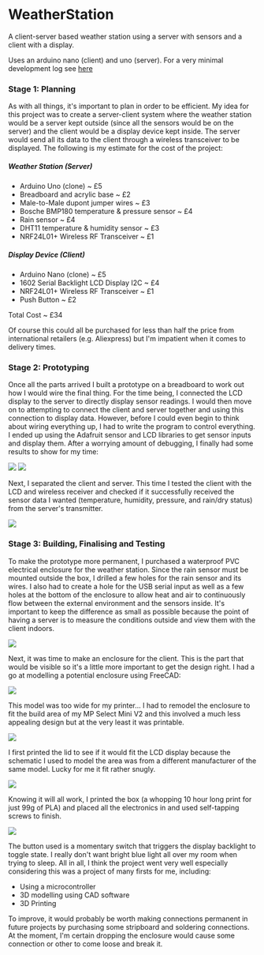 # WeatherStation
A client-server based weather station using a server with sensors and a client with a display.

Uses an arduino nano (client) and uno (server).
For a very minimal development log see [here](http://dulhanjayalath.com/weather-station)

### Stage 1: Planning

As with all things, it's important to plan in order to be efficient. My idea for this project was to create a server-client system where the weather station would be a server kept outside (since all the sensors would be on the server) and the client would be a display device kept inside. The server would send all its data to the client through a wireless transceiver to be displayed. The following is my estimate for the cost of the project:

#####     Weather Station (Server)
-    Arduino Uno (clone) ~ £5
-    Breadboard and acrylic base ~ £2
-    Male-to-Male dupont jumper wires ~ £3
-    Bosche BMP180 temperature & pressure sensor ~ £4
-    Rain sensor ~ £4
-    DHT11 temperature & humidity sensor ~ £3
-    NRF24L01+ Wireless RF Transceiver ~ £1

#####    Display Device (Client)
-    Arduino Nano (clone) ~ £5
-    1602 Serial Backlight LCD Display I2C ~ £4
-    NRF24L01+ Wireless RF Transceiver ~ £1
-    Push Button ~ £2

Total Cost ~ £34

Of course this could all be purchased for less than half the price from international retailers (e.g. Aliexpress) but I'm impatient when it comes to delivery times.

### Stage 2: Prototyping

Once all the parts arrived I built a prototype on a breadboard to work out how I would wire the final thing. For the time being, I connected the LCD display to the server to directly display sensor readings. I would then move on to attempting to connect the client and server together and using this connection to display data. However, before I could even begin to think about wiring everything up, I had to write the program to control everything. I ended up using the Adafruit sensor and LCD libraries to get sensor inputs and display them. After a worrying amount of debugging, I finally had some results to show for my time:

<img src="https://raw.githubusercontent.com/armytricks/WeatherStation/master/pics/1.jpg">

<img src="https://raw.githubusercontent.com/armytricks/WeatherStation/master/pics/2.jpg">

Next, I separated the client and server. This time I tested the client with the LCD and wireless receiver and checked if it successfully received the sensor data I wanted (temperature, humidity, pressure, and rain/dry status) from the server's transmitter.

<img src="https://raw.githubusercontent.com/armytricks/WeatherStation/master/pics/3.jpg">

### Stage 3: Building, Finalising and Testing

To make the prototype more permanent, I purchased a waterproof PVC electrical enclosure for the weather station. Since the rain sensor must be mounted outside the box, I drilled a few holes for the rain sensor and its wires. I also had to create a hole for the USB serial input as well as a few holes at the bottom of the enclosure to allow heat and air to continuously flow between the external environment and the sensors inside. It's important to keep the difference as small as possible because the point of having a server is to measure the conditions outside and view them with the client indoors.

<img src="https://raw.githubusercontent.com/armytricks/WeatherStation/master/pics/4.jpg">

Next, it was time to make an enclosure for the client. This is the part that would be visible so it's a little more important to get the design right. I had a go at modelling a potential enclosure using FreeCAD:

<img src="https://raw.githubusercontent.com/armytricks/WeatherStation/master/pics/5.png">

This model was too wide for my printer... I had to remodel the enclosure to fit the build area of my MP Select Mini V2 and this involved a much less appealing design but at the very least it was printable.

<img src="https://raw.githubusercontent.com/armytricks/WeatherStation/master/pics/6.png">

I first printed the lid to see if it would fit the LCD display because the schematic I used to model the area was from a different manufacturer of the same model. Lucky for me it fit rather snugly.

<img src="https://raw.githubusercontent.com/armytricks/WeatherStation/master/pics/7.jpg">

Knowing it will all work, I printed the box (a whopping 10 hour long print for just 99g of PLA) and placed all the electronics in and used self-tapping screws to finish.

<img src="https://raw.githubusercontent.com/armytricks/WeatherStation/master/pics/8.jpg">

The button used is a momentary switch that triggers the display backlight to toggle state. I really don't want bright blue light all over my room when trying to sleep. All in all, I think the project went very well especially considering this was a project of many firsts for me, including:

-    Using a microcontroller
-    3D modelling using CAD software
-    3D Printing

To improve, it would probably be worth making connections permanent in future projects by purchasing some stripboard and soldering connections. At the moment, I'm certain dropping the enclosure would cause some connection or other to come loose and break it. 
